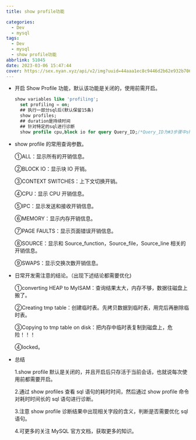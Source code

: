 ```yaml
---
title: show profile功能

categories:
  - Dev
  - mysql
tags:
  - Dev
  - mysql
  - show profile功能
abbrlink: 51045
date: 2023-03-06 15:47:44
cover: https://sex.nyan.xyz/api/v2/img?uuid=44aaa1ec8c9446d2b62e932b706c0407
---
```


- 开启 Show Profile 功能，默认该功能是关闭的，使用前需开启。
  ```sql
  show variables like 'profiling';
    set profiling = on;
    ## 执行一部分sql后(默认保留15条)
    show profiles;
    ## duration是持续时间
    ## 针对特定的sql进行诊断
    show profile cpu,block io for query Query_ID;/*Query_ID为#3步骤中show profiles列表中的Query_ID*/
  ```
- show profile 的常用查询参数。

  ①ALL：显示所有的开销信息。

  ②BLOCK IO：显示块 IO 开销。

  ③CONTEXT SWITCHES：上下文切换开销。

  ④CPU：显示 CPU 开销信息。

  ⑤IPC：显示发送和接收开销信息。

  ⑥MEMORY：显示内存开销信息。

  ⑦PAGE FAULTS：显示页面错误开销信息。

  ⑧SOURCE：显示和 Source_function，Source_file，Source_line 相关的开销信息。

  ⑨SWAPS：显示交换次数开销信息。

- 日常开发需注意的结论。（出现下述结论都需要优化)

  ①converting HEAP to MyISAM：查询结果太大，内存不够，数据往磁盘上搬了。

  ②Creating tmp table：创建临时表。先拷贝数据到临时表，用完后再删除临时表。

  ③Copying to tmp table on disk：把内存中临时表复制到磁盘上，危险！！！

  ④locked。

- 总结

  1.show profile 默认是关闭的，并且开启后只存活于当前会话，也就说每次使用前都需要开启。

  2.通过 show profiles 查看 sql 语句的耗时时间，然后通过 show profile 命令对耗时时间长的 sql 语句进行诊断。

  3.注意 show profile 诊断结果中出现相关字段的含义，判断是否需要优化 sql 语句。

  4.可更多的关注 MySQL 官方文档，获取更多的知识。